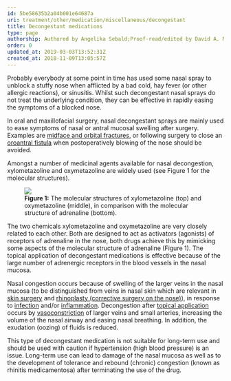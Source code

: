 ```yaml
---
id: 5be58635b2a04b001e64687a
uri: treatment/other/medication/miscellaneous/decongestant
title: Decongestant medications
type: page
authorship: Authored by Angelika Sebald;Proof-read/edited by David A. Mitchell
order: 0
updated_at: 2019-03-03T13:52:31Z
created_at: 2018-11-09T13:05:57Z
---
```


<p>Probably everybody at some point in time has used some nasal
    spray to unblock a stuffy nose when afflicted by a bad cold,
    hay fever (or other allergic reactions), or sinusitis. Whilst
    such decongestant nasal sprays do not treat the underlying
    condition, they can be effective in rapidly easing the symptoms
    of a blocked nose.</p>
<p>In oral and maxillofacial surgery, nasal decongestant sprays
    are mainly used to ease symptoms of nasal or antral mucosal
    swelling after surgery. Examples are <a href="/diagnosis/a-z/fracture/more-info">midface and orbital fractures</a>,
    or following surgery to close an <a href="/treatment/surgery/fistula/more-info">oroantral fistula</a>    when postoperatively blowing of the nose should be avoided.</p>
<p>Amongst a number of medicinal agents available for nasal decongestion,
    xylometazoline and oxymetazoline are widely used (see Figure
    1 for the molecular structures).</p>
<figure><img src="/treatment-other-medication-miscellaneous-decongestant-figure1.png">
    <figcaption><strong>Figure 1:</strong> The molecular structures of xylometazoline
        (top) and oxymetazoline (middle), in comparison with
        the molecular structure of adrenaline (bottom).</figcaption>
</figure>
<p>The two chemicals xylometazoline and oxymetazoline are very closely
    related to each other. Both are designed to act as activators
    (agonists) of receptors of adrenaline in the nose, both drugs
    achieve this by mimicking some aspects of the molecular structure
    of adrenaline (Figure 1). The topical application of decongestant
    medications is effective because of the large number of adrenergic
    receptors in the blood vessels in the nasal mucosa.</p>
<p>Nasal congestion occurs because of swelling of the larger veins
    in the nasal mucosa (to be distinguished from veins in nasal
    skin which are relevant in <a href="/treatment/surgery/cancer/facial-skin-cancer/more-info">skin surgery</a>    and <a href="/treatment/surgery/facial-appearance">rhinoplasty (corrective surgery on the nose)</a>),
    in response to <a href="/diagnosis/a-z/infection">infection</a>    and/or <a href="/treatment/other/medication/inflammation/more-info">inflammation</a>.
    Decongestion after <a href="/treatment/other/medication/delivery/more-info">topical application</a>    occurs by <a href="/treatment/other/bleeding/more-info">vasoconstriction</a>    of larger veins and small arteries, increasing the volume
    of the nasal airway and easing nasal breathing. In addition,
    the exudation (oozing) of fluids is reduced.</p>
<p>This type of decongestant medication is not suitable for long-term
    use and should be used with caution if hypertension (high
    blood pressure) is an issue. Long-term use can lead to damage
    of the nasal mucosa as well as to the development of tolerance
    and rebound (chronic) congestion (known as rhinitis medicamentosa)
    after terminating the use of the drug.</p>

